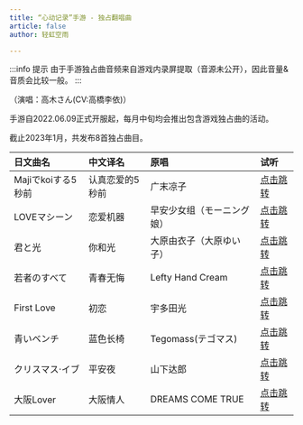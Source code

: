 ```yaml
---
title: “心动记录”手游 - 独占翻唱曲
article: false
author: 轻虹空雨

---
```


:::info 提示
由于手游独占曲音频来自游戏内录屏提取（音源未公开），因此音量&音质会比较一般。
:::

（演唱：高木さん(CV:高橋李依)）

手游自2022.06.09正式开服起，每月中旬均会推出包含游戏独占曲的活动。

截止2023年1月，共发布8首独占曲目。

| 日文曲名           | 中文译名        | 原唱                       | 试听                                                         |
| :----------------- | :-------------- | :------------------------- | :----------------------------------------------------------- |
| Majiでkoiする5秒前 | 认真恋爱的5秒前 | 广末凉子                   | [点击跳转](https://file1.aurorainic.top/index.php?share/file&user=1&sid=veGsu5i7) |
| LOVEマシーン       | 恋爱机器        | 早安少女组（モーニング娘） | [点击跳转](https://file1.aurorainic.top/index.php?share/file&user=1&sid=gDvSaAPN) |
| 君と光             | 你和光          | 大原由衣子（大原ゆい子）   | [点击跳转](https://file1.aurorainic.top/index.php?share/file&user=1&sid=gMGNaiAB) |
| 若者のすべて       | 青春无悔        | Lefty Hand Cream           | [点击跳转](https://file1.aurorainic.top/index.php?share/file&user=1&sid=8AzwR2uc) |
| First Love         | 初恋            | 宇多田光                   | [点击跳转](https://file1.aurorainic.top/index.php?share/file&user=1&sid=BdetHfAx) |
| 青いベンチ         | 蓝色长椅        | Tegomass(テゴマス)         | [点击跳转](https://file1.aurorainic.top/index.php?share/file&user=1&sid=jcPHu3t9) |
| クリスマス·イブ    | 平安夜          | 山下达郎                   | [点击跳转](https://file1.aurorainic.top/index.php?share/file&user=1&sid=XtczhWBT) |
| 大阪Lover          | 大阪情人        | DREAMS COME TRUE           | [点击跳转](https://file1.aurorainic.top/index.php?share/file&user=1&sid=AIfiBPcJ) |

